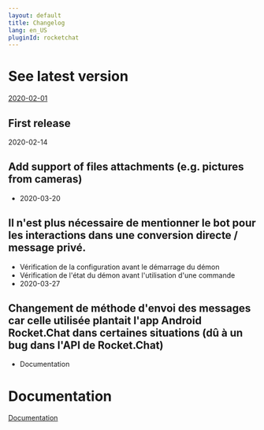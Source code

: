 ```yaml
---
layout: default
title: Changelog
lang: en_US
pluginId: rocketchat
---
```


# See latest version

[2020-02-01](#tocAnchor-1-1-4)

## First release

2020-02-14

## Add support of files attachments (e.g. pictures from cameras)

- 2020-03-20

## Il n'est plus nécessaire de mentionner le bot pour les interactions dans une conversion directe / message privé.

- Vérification de la configuration avant le démarrage du démon
- Vérification de l'état du démon avant l'utilisation d'une commande
- 2020-03-27

## Changement de méthode d'envoi des messages car celle utilisée plantait l'app Android Rocket.Chat dans certaines situations (dû à un bug dans l'API de Rocket.Chat)

- Documentation

# Documentation

[Documentation]({{site.baseurl}}/)
